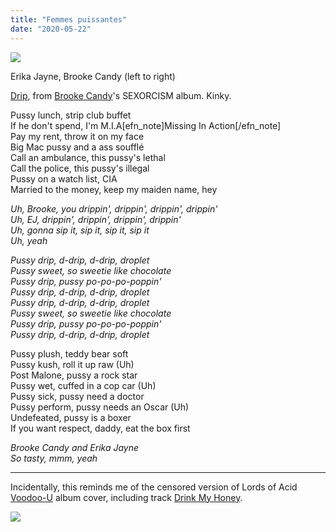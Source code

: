 ```yaml
---
title: "Femmes puissantes"
date: "2020-05-22"
---
```


[![](https://blog.atlant.is/wp-content/uploads/2020/05/candy-jane.jpg)](https://www.youtube.com/watch?v=Cjb7hEf_HRo)

Erika Jayne, Brooke Candy (left to right)

[Drip](https://www.youtube.com/watch?v=Cjb7hEf_HRo), from [Brooke Candy](https://en.wikipedia.org/wiki/Brooke_Candy)'s SEXORCISM album. Kinky.

Pussy lunch, strip club buffet  
If he don't spend, I'm M.I.A\[efn\_note\]Missing In Action\[/efn\_note\]  
Pay my rent, throw it on my face  
Big Mac pussy and a ass soufflé  
Call an ambulance, this pussy's lethal  
Call the police, this pussy's illegal  
Pussy on a watch list, CIA  
Married to the money, keep my maiden name, hey

_Uh, Brooke, you drippin', drippin', drippin', drippin'  
Uh, EJ, drippin', drippin', drippin', drippin'  
Uh, gonna sip it, sip it, sip it, sip it  
Uh, yeah_

_Pussy drip, d-drip, d-drip, droplet  
Pussy sweet, so sweetie like chocolate  
Pussy drip, pussy po-po-po-poppin'  
Pussy drip, d-drip, d-drip, droplet  
Pussy drip, d-drip, d-drip, droplet  
Pussy sweet, so sweetie like chocolate  
Pussy drip, pussy po-po-po-poppin'  
Pussy drip, d-drip, d-drip, droplet_

Pussy plush, teddy bear soft  
Pussy kush, roll it up raw (Uh)  
Post Malone, pussy a rock star  
Pussy wet, cuffed in a cop car (Uh)  
Pussy sick, pussy need a doctor  
Pussy perform, pussy needs an Oscar (Uh)  
Undefeated, pussy is a boxer  
If you want respect, daddy, eat the box first

_Brooke Candy and Erika Jayne  
So tasty, mmm, yeah_

* * *

Incidentally, this reminds me of the censored version of Lords of Acid [Voodoo-U](https://en.wikipedia.org/wiki/Voodoo-U) album cover, including track [Drink My Honey](https://www.youtube.com/watch?v=t2OWzSgdmwU).

![](https://blog.atlant.is/wp-content/uploads/2020/05/voodoo-u.jpg)

